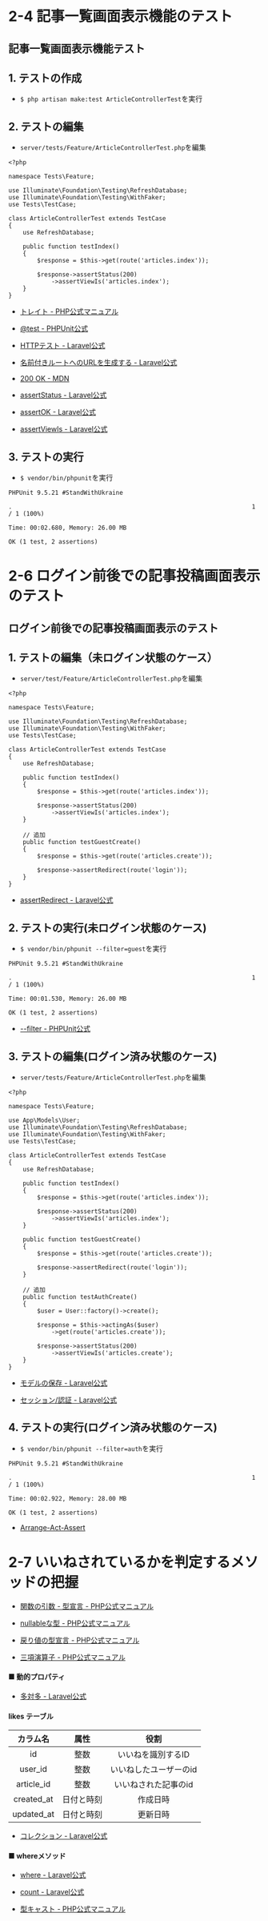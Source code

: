# 2-4 記事一覧画面表示機能のテスト

## 記事一覧画面表示機能テスト

## 1. テストの作成

+ `$ php artisan make:test ArticleControllerTest`を実行<br>

## 2. テストの編集

+ `server/tests/Feature/ArticleControllerTest.php`を編集<br>

```php:ArticleControllerTest.php
<?php

namespace Tests\Feature;

use Illuminate\Foundation\Testing\RefreshDatabase;
use Illuminate\Foundation\Testing\WithFaker;
use Tests\TestCase;

class ArticleControllerTest extends TestCase
{
    use RefreshDatabase;

    public function testIndex()
    {
        $response = $this->get(route('articles.index'));

        $response->assertStatus(200)
            ->assertViewIs('articles.index');
    }
}
```

+ [トレイト - PHP公式マニュアル](https://www.php.net/manual/ja/language.oop5.traits.php) <br>

+ [@test - PHPUnit公式](https://phpunit.readthedocs.io/ja/latest/annotations.html#test) <br>

+ [HTTPテスト - Laravel公式](https://readouble.com/laravel/6.x/ja/http-tests.html) <br>

+ [名前付きルートへのURLを生成する - Laravel公式](https://readouble.com/laravel/6.x/ja/routing.html#named-routes) <br>

+ [200 OK - MDN](https://developer.mozilla.org/ja/docs/Web/HTTP/Status/200) <br>

+ [assertStatus - Laravel公式](https://readouble.com/laravel/6.x/ja/http-tests.html#assert-status) <br>

+ [assertOK - Laravel公式](https://readouble.com/laravel/6.x/ja/http-tests.html#assert-ok) <br>

+ [assertViewIs - Laravel公式](https://readouble.com/laravel/6.x/ja/http-tests.html#assert-view-is) <br>

## 3. テストの実行

+ `$ vendor/bin/phpunit`を実行<br>

```
PHPUnit 9.5.21 #StandWithUkraine

.                                                                   1 / 1 (100%)

Time: 00:02.680, Memory: 26.00 MB

OK (1 test, 2 assertions)
```

# 2-6 ログイン前後での記事投稿画面表示のテスト

## ログイン前後での記事投稿画面表示のテスト

## 1. テストの編集（未ログイン状態のケース）


+ `server/test/Feature/ArticleControllerTest.php`を編集<br>

```php:ArticleControllerTest.php
<?php

namespace Tests\Feature;

use Illuminate\Foundation\Testing\RefreshDatabase;
use Illuminate\Foundation\Testing\WithFaker;
use Tests\TestCase;

class ArticleControllerTest extends TestCase
{
    use RefreshDatabase;

    public function testIndex()
    {
        $response = $this->get(route('articles.index'));

        $response->assertStatus(200)
            ->assertViewIs('articles.index');
    }

    // 追加
    public function testGuestCreate()
    {
        $response = $this->get(route('articles.create'));

        $response->assertRedirect(route('login'));
    }
}
```

+ [assertRedirect - Laravel公式](https://readouble.com/laravel/6.x/ja/http-tests.html#assert-redirect) <br>

## 2. テストの実行(未ログイン状態のケース)

+ `$ vendor/bin/phpunit --filter=guest`を実行<br>

```
PHPUnit 9.5.21 #StandWithUkraine

.                                                                   1 / 1 (100%)

Time: 00:01.530, Memory: 26.00 MB

OK (1 test, 2 assertions)
```

+ [--filter - PHPUnit公式](https://phpunit.readthedocs.io/ja/latest/textui.html?highlight=--filter) <br>

## 3. テストの編集(ログイン済み状態のケース)

+ `server/tests/Feature/ArticleControllerTest.php`を編集<br>

```php:ArticleControllerTest.php
<?php

namespace Tests\Feature;

use App\Models\User;
use Illuminate\Foundation\Testing\RefreshDatabase;
use Illuminate\Foundation\Testing\WithFaker;
use Tests\TestCase;

class ArticleControllerTest extends TestCase
{
    use RefreshDatabase;

    public function testIndex()
    {
        $response = $this->get(route('articles.index'));

        $response->assertStatus(200)
            ->assertViewIs('articles.index');
    }

    public function testGuestCreate()
    {
        $response = $this->get(route('articles.create'));

        $response->assertRedirect(route('login'));
    }

    // 追加
    public function testAuthCreate()
    {
        $user = User::factory()->create();

        $response = $this->actingAs($user)
            ->get(route('articles.create'));

        $response->assertStatus(200)
            ->assertViewIs('articles.create');
    }
}
```

+ [モデルの保存 - Laravel公式](https://readouble.com/laravel/6.x/ja/database-testing.html#persisting-models) <br>

+ [セッション/認証 - Laravel公式](https://readouble.com/laravel/6.x/ja/http-tests.html#session-and-authentication) <br>

## 4. テストの実行(ログイン済み状態のケース)

+ `$ vendor/bin/phpunit --filter=auth`を実行<br>

```
PHPUnit 9.5.21 #StandWithUkraine

.                                                                   1 / 1 (100%)

Time: 00:02.922, Memory: 28.00 MB

OK (1 test, 2 assertions)
```

+ [Arrange-Act-Assert](http://wiki.c2.com/?ArrangeActAssert) <br>

# 2-7 いいねされているかを判定するメソッドの把握

+ [関数の引数 - 型宣言 - PHP公式マニュアル](https://www.php.net/manual/ja/functions.arguments.php#functions.arguments.type-declaration) <br>

+ [nullableな型 - PHP公式マニュアル](https://www.php.net/manual/ja/migration71.new-features.php#migration71.new-features.nullable-types) <br>

+ [戻り値の型宣言 - PHP公式マニュアル](https://www.php.net/manual/ja/migration70.new-features.php#migration70.new-features.return-type-declarations) <br>

+ [三項演算子 - PHP公式マニュアル](https://www.php.net/manual/ja/language.operators.comparison.php#language.operators.comparison.ternary) <br>

#### ■ 動的プロパティ

+ [多対多 - Laravel公式](https://readouble.com/laravel/6.x/ja/eloquent-relationships.html#many-to-many) <br>

#### likes テーブル

|カラム名|属性|役割|
|:---:|:---:|:---:|
|id|整数|いいねを識別するID|
|user_id|整数|いいねしたユーザーのid|
|article_id|整数|いいねされた記事のid|
|created_at|日付と時刻|作成日時|
|updated_at|日付と時刻|更新日時|

+ [コレクション - Laravel公式](https://readouble.com/laravel/6.x/ja/collections.html) <br>

#### ■ whereメソッド

+ [where - Laravel公式](https://readouble.com/laravel/6.x/ja/collections.html#method-where) <br>

+ [count - Laravel公式](https://readouble.com/laravel/6.x/ja/collections.html#method-count) <br>

+ [型キャスト - PHP公式マニュアル](https://www.php.net/manual/ja/language.types.type-juggling.php#language.types.typecasting) <br>
